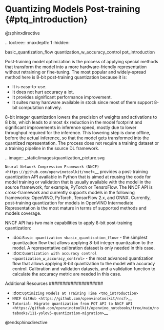 # Quantizing Models Post-training {#ptq_introduction}

@sphinxdirective

.. toctree::
   :maxdepth: 1
   :hidden:

   basic_quantization_flow
   quantization_w_accuracy_control
   pot_introduction
   

Post-training model optimization is the process of applying special methods that transform the model into a more hardware-friendly representation without retraining or fine-tuning. The most popular and widely-spread method here is 8-bit post-training quantization because it is:

* It is easy-to-use.
* It does not hurt accuracy a lot.
* It provides significant performance improvement.
* It suites many hardware available in stock since most of them support 8-bit computation natively.

8-bit integer quantization lowers the precision of weights and activations to 8 bits, which leads to almost 4x reduction in the model footprint and significant improvements in inference speed, mostly due to lower throughput required for the inference. This lowering step is done offline, before the actual inference, so that the model gets transformed into the quantized representation. The process does not require a training dataset or a training pipeline in the source DL framework.

.. image:: _static/images/quantization_picture.svg

`Neural Network Compression Framework (NNCF) <https://github.com/openvinotoolkit/nncf>`__ provides a post-training quantization API available in Python that is aimed at reusing the code for model training or validation that is usually available with the model in the source framework, for example, PyTorch or TensroFlow. The NNCF API is cross-framework and currently supports models in the following frameworks: OpenVINO, PyTorch, TensorFlow 2.x, and ONNX. Currently, post-training quantization for models in OpenVINO Intermediate Representation is the most mature in terms of supported methods and models coverage. 

NNCF API has two main capabilities to apply 8-bit post-training quantization:

* :doc:`Basic quantization <basic_quantization_flow>` - the simplest quantization flow that allows applying 8-bit integer quantization to the model. A representative calibration dataset is only needed in this case.
* :doc:`Quantization with accuracy control <quantization_w_accuracy_control>` - the most advanced quantization flow that allows applying 8-bit quantization to the model with accuracy control. Calibration and validation datasets, and a validation function to calculate the accuracy metric are needed in this case.

Additional Resources
####################

* :doc:`Optimizing Models at Training Time <tmo_introduction>`
* `NNCF GitHub <https://github.com/openvinotoolkit/nncf>`__
* `Tutorial: Migrate quantization from POT API to NNCF API <https://github.com/openvinotoolkit/openvino_notebooks/tree/main/notebooks/111-yolov5-quantization-migration>`__

@endsphinxdirective
